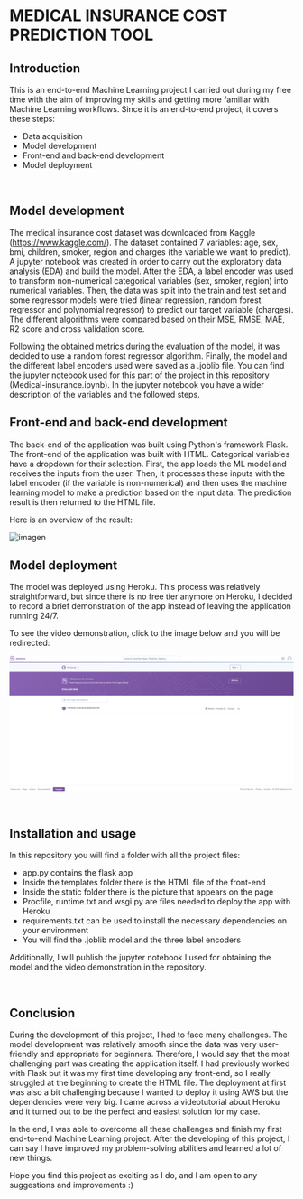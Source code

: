 # MEDICAL INSURANCE COST PREDICTION TOOL

## Introduction

This is an end-to-end Machine Learning project I carried out during my free time with the aim of improving my skills and getting more familiar with Machine Learning workflows.
Since it is an end-to-end project, it covers these steps:

- Data acquisition
- Model development
- Front-end and back-end development
- Model deployment
<br>

## Model development
The medical insurance cost dataset was downloaded from Kaggle (https://www.kaggle.com/). The dataset contained 7 variables: age, sex, bmi, children, smoker, region and charges (the variable we want to predict). A jupyter notebook was created in order to carry out the exploratory data analysis (EDA) and build the model. After the EDA, a label encoder was used to transform non-numerical categorical variables (sex, smoker, region) into numerical variables. Then, the data was split into the train and test set and some regressor models were tried (linear regression, random forest regressor and polynomial regressor) to predict our target variable (charges). The different algorithms were compared based on their MSE, RMSE, MAE, R2 score and cross validation score. 

Following the obtained metrics during the evaluation of the model, it was decided to use a random forest regressor algorithm. Finally, the model and the different label encoders used were saved as a .joblib file.
You can find the jupyter notebook used for this part of the project in this repository (Medical-insurance.ipynb). In the jupyter notebook you have a wider description of the variables and the followed steps.
<br>

## Front-end and back-end development
The back-end of the application was built using Python's framework Flask. 
The front-end of the application was built with HTML. Categorical variables have a dropdown for their selection. 
First, the app loads the ML model and receives the inputs from the user. Then, it processes these inputs with the label encoder (if the variable is non-numerical) and then uses the machine learning model to make a prediction based on the input data. The prediction result is then returned to the HTML file. 

Here is an overview of the result:

![imagen](https://github.com/IhonaMaria/Medical-insurance-cost-prediction/assets/119692820/a8403a23-5de3-417c-b320-20d4c7ac4006)
<br>

## Model deployment
The model was deployed using Heroku. This process was relatively straightforward, but since there is no free tier anymore on Heroku, I decided to record a brief demonstration of the app instead of leaving the application running 24/7.

To see the video demonstration, click to the image below and you will be redirected:

[![Video Screenshot](video-screenshot.png)](https://drive.google.com/file/d/1PIDUSUmiQWHces29LxnNRMS7mXF395Fp/view?usp=sharing "Watch the Video")
<br>

<br>

## Installation and usage
In this repository you will find a folder with all the project files: 

- app.py contains the flask app
- Inside the templates folder there is the HTML file of the front-end
- Inside the static folder there is the picture that appears on the page
- Procfile, runtime.txt and wsgi.py are files needed to deploy the app with Heroku
- requirements.txt can be used to install the necessary dependencies on your environment
- You will find the .joblib model and the three label encoders

Additionally, I will publish the jupyter notebook I used for obtaining the model and the video demonstration in the repository. 

<br>


## Conclusion
During the development of this project, I had to face many challenges. The model development was relatively smooth since the data was very user-friendly and appropriate for beginners. Therefore, I would say that the most challenging part was creating the application itself. I had previously worked with Flask but it was my first time developing any front-end, so I really struggled at the beginning to create the HTML file. The deployment at first was also a bit challenging because I wanted to deploy it using AWS but the dependencies were very big. I came across a videotutorial about Heroku and it turned out to be the perfect and easiest solution for my case. 

In the end, I was able to overcome all these challenges and finish my first end-to-end Machine Learning project. After the developing of this project, I can say I have improved my problem-solving abilities and learned a lot of new things.

Hope you find this project as exciting as I do, and I am open to any suggestions and improvements :)


